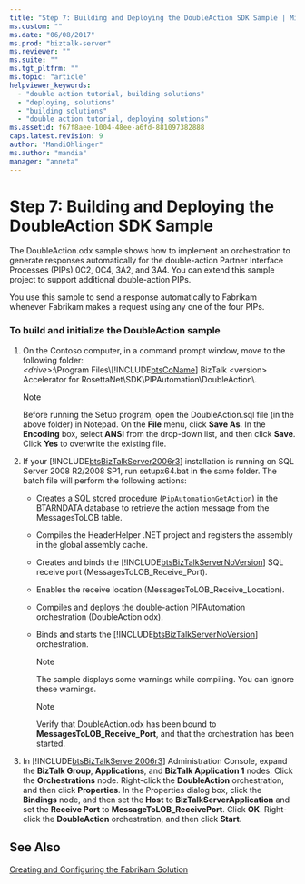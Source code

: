 ```yaml
---
title: "Step 7: Building and Deploying the DoubleAction SDK Sample | Microsoft Docs"
ms.custom: ""
ms.date: "06/08/2017"
ms.prod: "biztalk-server"
ms.reviewer: ""
ms.suite: ""
ms.tgt_pltfrm: ""
ms.topic: "article"
helpviewer_keywords: 
  - "double action tutorial, building solutions"
  - "deploying, solutions"
  - "building solutions"
  - "double action tutorial, deploying solutions"
ms.assetid: f67f8aee-1004-48ee-a6fd-881097382888
caps.latest.revision: 9
author: "MandiOhlinger"
ms.author: "mandia"
manager: "anneta"
---
```

# Step 7: Building and Deploying the DoubleAction SDK Sample
The DoubleAction.odx sample shows how to implement an orchestration to generate responses automatically for the double-action Partner Interface Processes (PIPs) 0C2, 0C4, 3A2, and 3A4. You can extend this sample project to support additional double-action PIPs.  
  
 You use this sample to send a response automatically to Fabrikam whenever Fabrikam makes a request using any one of the four PIPs.  
  
### To build and initialize the DoubleAction sample  
  
1.  On the Contoso computer, in a command prompt window, move to the following folder:   
    *\<drive\>*:\Program Files\\[!INCLUDE[btsCoName](../../includes/btsconame-md.md)] BizTalk \<version\> Accelerator for RosettaNet\SDK\PIPAutomation\DoubleAction\\.  
  
    > [!NOTE]
    >  Before running the Setup program, open the DoubleAction.sql file (in the above folder) in Notepad. On the **File** menu, click **Save As**. In the **Encoding** box, select **ANSI** from the drop-down list, and then click **Save**. Click **Yes** to overwrite the existing file.  
  
2.  If your [!INCLUDE[btsBizTalkServer2006r3](../../includes/btsbiztalkserver2006r3-md.md)] installation is running on SQL Server 2008 R2/2008 SP1, run setupx64.bat in the same folder. The batch file will perform the following actions:  
  
    -   Creates a SQL stored procedure (`PipAutomationGetAction`) in the BTARNDATA database to retrieve the action message from the MessagesToLOB table.  
  
    -   Compiles the HeaderHelper .NET project and registers the assembly in the global assembly cache.  
  
    -   Creates and binds the [!INCLUDE[btsBizTalkServerNoVersion](../../includes/btsbiztalkservernoversion-md.md)] SQL receive port (MessagesToLOB_Receive_Port).  
  
    -   Enables the receive location (MessagesToLOB_Receive_Location).  
  
    -   Compiles and deploys the double-action PIPAutomation orchestration (DoubleAction.odx).  
  
    -   Binds and starts the [!INCLUDE[btsBizTalkServerNoVersion](../../includes/btsbiztalkservernoversion-md.md)] orchestration.  
  
        > [!NOTE]
        >  The sample displays some warnings while compiling. You can ignore these warnings.  
  
        > [!NOTE]
        >  Verify that DoubleAction.odx has been bound to **MessagesToLOB_Receive_Port**, and that the orchestration has been started.  
  
3.  In [!INCLUDE[btsBizTalkServer2006r3](../../includes/btsbiztalkserver2006r3-md.md)] Administration Console, expand the **BizTalk Group**, **Applications**, and **BizTalk Application 1** nodes. Click the **Orchestrations** node. Right-click the **DoubleAction** orchestration, and then click **Properties**. In the Properties dialog box, click the **Bindings** node, and then set the **Host** to **BizTalkServerApplication** and set the **Receive Port** to **MessageToLOB_ReceivePort**. Click **OK**. Right-click the **DoubleAction** orchestration, and then click **Start**.  
  
## See Also  
 [Creating and Configuring the Fabrikam Solution](../../adapters-and-accelerators/accelerator-rosettanet/creating-and-configuring-the-fabrikam-solution.md)